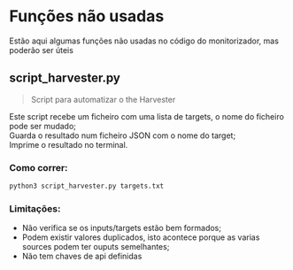 # Funções não usadas
Estão aqui algumas funções não usadas no código do monitorizador, mas poderão ser úteis


## script_harvester.py
> Script para automatizar o the Harvester

Este script recebe um ficheiro com uma lista de targets, o nome do ficheiro pode ser mudado;  
Guarda o resultado num ficheiro JSON com o nome do target;  
Imprime o resultado no terminal.  

### Como correr:

```bash
python3 script_harvester.py targets.txt
```

### Limitações:
- Não verifica se os inputs/targets estão bem formados;  
- Podem existir valores duplicados, isto acontece porque as varias sources podem ter ouputs semelhantes;  
- Não tem chaves de api definidas

